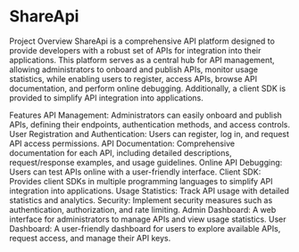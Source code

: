 # ShareApi

Project Overview
ShareApi is a comprehensive API platform designed to provide developers with a robust set of APIs for integration into their applications. This platform serves as a central hub for API management, allowing administrators to onboard and publish APIs, monitor usage statistics, while enabling users to register, access APIs, browse API documentation, and perform online debugging. Additionally, a client SDK is provided to simplify API integration into applications.

Features
API Management: Administrators can easily onboard and publish APIs, defining their endpoints, authentication methods, and access controls.
User Registration and Authentication: Users can register, log in, and request API access permissions.
API Documentation: Comprehensive documentation for each API, including detailed descriptions, request/response examples, and usage guidelines.
Online API Debugging: Users can test APIs online with a user-friendly interface.
Client SDK: Provides client SDKs in multiple programming languages to simplify API integration into applications.
Usage Statistics: Track API usage with detailed statistics and analytics.
Security: Implement security measures such as authentication, authorization, and rate limiting.
Admin Dashboard: A web interface for administrators to manage APIs and view usage statistics.
User Dashboard: A user-friendly dashboard for users to explore available APIs, request access, and manage their API keys.


